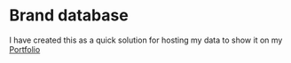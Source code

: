 # Brand database
I have created this as a quick solution for hosting my data to show it on my [Portfolio](https://portfolio-tonyhermann.vercel.app/)